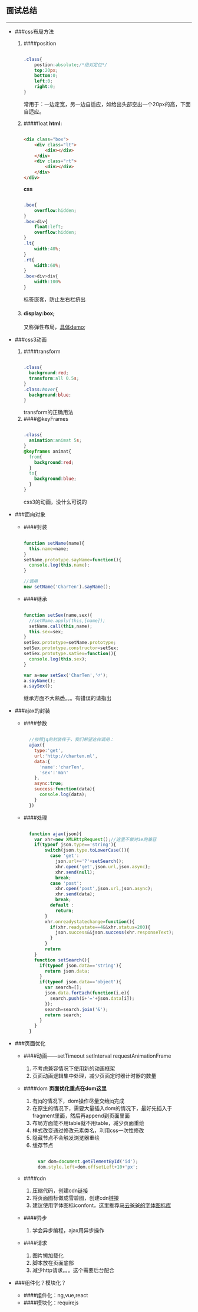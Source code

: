 ## 面试总结

--------------

* ###css布局方法
    1. ####position

        ```css

        .class{
            postion:absolute;/*绝对定位*/
            top:20px;
            bottom:0;
            left:0;
            right:0;
        }
        ```
        常用于：一边定宽，另一边自适应，如给出头部空出一个20px的高，下面自适应。
    2. ####float
        **html:**
        ```html

        <div class="box">
            <div class="lt">
                <div></div>
            </div>
            <div class="rt">
                <div></div>
            </div>
        </div>

        ```

       **css**
        ```css

        .box{
            overflow:hidden;
        }
        .box>div{
            float:left;
            overflow:hidden;
        }
        .lt{
            width:40%;
        }
        .rt{
            width:60%;
        }
        .box>div>div{
            width:100%
        }
        ```
        标签嵌套，防止左右栏挤出
    3. #### display:box;  
        又称弹性布局，[具体demo](https://github.com/Char-Ten/summarize/tree/master/box%E5%B8%83%E5%B1%80);

* ###css3动画
    1. ####transform
        ```css

        .class{
          background:red;
          transform:all 0.5s;
        }
        .class:hover{
          background:blue;
        }
        ```
        transform的正确用法
    2. ####@keyFrames
        ```css

        .class{
          animation:animat 5s;
        }
        @keyframes animat{
          from{
            background:red;
          }
          to{
            background:blue;
          }
        }
        ```
        css3的动画，没什么可说的
* ###面向对象
    * ####封装  
        ```javascript

        function setName(name){
          this.name=name;
        }
        setName.prototype.sayName=function(){
          console.log(this.name);
        }

        //调用
        new setName('CharTen').sayName();
        ```
    * ####继承
        ```javascript

        function setSex(name,sex){
          //setName.apply(this,[name]);
          setName.call(this,name);
          this.sex=sex;
        }
        setSex.prototype=setName.prototype;
        setSex.prototype.constructor=setSex;
        setSex.prototype.satSex=function(){
          console.log(this.sex);
        }

        var a=new setSex('CharTen','♂');
        a.sayName();
        a.saySex();
        ```

        继承方面不大熟悉。。。有错误的请指出

* ###ajax的封装
    * ####参数  
      ```javascript

        //按照jq的封装样子，我们希望这样调用：
        ajax({
          type:'get',
          url:'http://charten.ml',
          data:{
            'name':'charTen',
            'sex':'man'
          },
          async:true;
          success:function(data){
            console.log(data);
          }
        })
      ```
    * ####处理
      ```javascript

        function ajax(json){
          var xhr=new XMLHttpRequest();//这里不做对ie的兼容
          if(typeof json.type=='string'){
              switch(json.type.toLowerCase()){
                case 'get':
                  json.url+='?'+setSearch();
                  xhr.open('get',json.url,json.async);
                  xhr.send(null);
                  break;
                case 'post':
                  xhr.open('post',json.url,json.async);
                  xhr.send(data);
                  break;
                default :
                  return;
              }
              xhr.onreadystatechange=function(){
                if(xhr.readystate==4&&xhr.status=200){
                  json.success&&json.success(xhr.responseText);
                }
              }
              return
          }
          function setSearch(){
            if(typeof json.data=='string'){
              return json.data;
            }
            if(typeof json.data=='object'){
              var search=[];
              json.data.forEach(function(i,e){
                search.push(i+'='+json.data[i]);
              });
              search=search.join('&');
              return search;
            }
          }
        }
      ```
* ###页面优化
    * ####动画——setTimeout setInterval requestAnimationFrame    
      1. 不考虑兼容情况下使用新的动画框架
      2. 页面动画逻辑集中处理，减少页面定时器计时器的数量
    * ####dom **页面优化重点在dom这里**
      1. 有jq的情况下，dom操作尽量交给jq完成
      2. 在原生的情况下，需要大量插入dom的情况下，最好先插入于fragment里面，然后再append到页面里面
      3. 布局方面能不用table就不用table，减少页面重绘
      4. 样式改变通过修改元素类名，利用css一次性修改
      5. 隐藏节点不会触发浏览器重绘
      6. 缓存节点  
          ```javascript

            var dom=document.getElementById('id');
            dom.style.left=dom.offsetLeft+10+'px';
          ```

    * ####cdn  
      1. 压缩代码，创建cdn链接
      2. 将页面图标做成雪碧图，创建cdn链接
      3. 建议使用字体图标iconfont，这里推荐[马云爸爸的字体图标库](http://www.iconfont.cn/)
    * ####异步  
      1. 学会异步编程，ajax用异步操作
    * ####请求  
      1. 图片懒加载化
      2. 脚本放在页面底部
      3. 减少http请求。。。这个需要后台配合
* ###组件化？模块化？  
    * ####组件化：ng,vue,react
    * ####模块化：requirejs
